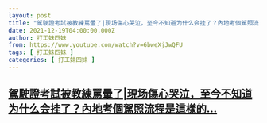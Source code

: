 ```yaml
---
layout: post
title: "駕駛證考試被教練罵暈了|現场傷心哭泣，至今不知道为什么会挂了？內地考個駕照流程是這樣的"
date: 2021-12-19T04:00:00.000Z
author: 打工妹四妹
from: https://www.youtube.com/watch?v=6bweXjJwQFU
tags: [ 打工妹四妹 ]
categories: [ 打工妹四妹 ]
---
```

<!--1639886400000-->
[駕駛證考試被教練罵暈了|現场傷心哭泣，至今不知道为什么会挂了？內地考個駕照流程是這樣的...](https://www.youtube.com/watch?v=6bweXjJwQFU)
------

<div>

</div>
